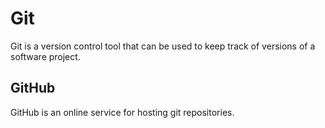 # Git































































Git is a version control tool that can be used to keep track of versions of a software project.































































































































































































































































## GitHub































































GitHub is an online service for hosting git repositories.































































































































































































































































































































































































































































































































































































































































































































































































































































































































































































































































        































































































































































































































































        































































































































        































































        































        















        